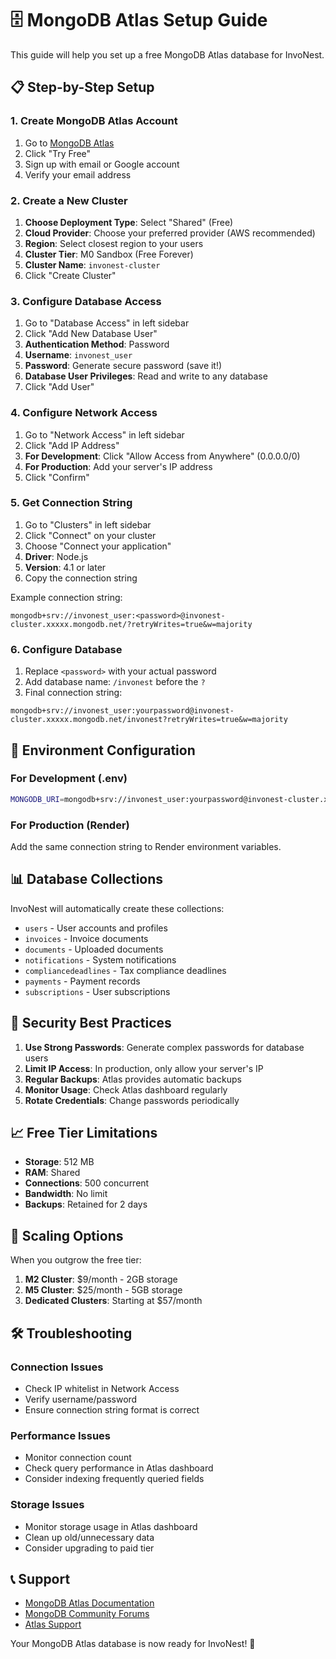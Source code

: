 # 🗄️ MongoDB Atlas Setup Guide

This guide will help you set up a free MongoDB Atlas database for InvoNest.

## 📋 Step-by-Step Setup

### 1. Create MongoDB Atlas Account

1. Go to [MongoDB Atlas](https://www.mongodb.com/atlas)
2. Click "Try Free"
3. Sign up with email or Google account
4. Verify your email address

### 2. Create a New Cluster

1. **Choose Deployment Type**: Select "Shared" (Free)
2. **Cloud Provider**: Choose your preferred provider (AWS recommended)
3. **Region**: Select closest region to your users
4. **Cluster Tier**: M0 Sandbox (Free Forever)
5. **Cluster Name**: `invonest-cluster`
6. Click "Create Cluster"

### 3. Configure Database Access

1. Go to "Database Access" in left sidebar
2. Click "Add New Database User"
3. **Authentication Method**: Password
4. **Username**: `invonest_user`
5. **Password**: Generate secure password (save it!)
6. **Database User Privileges**: Read and write to any database
7. Click "Add User"

### 4. Configure Network Access

1. Go to "Network Access" in left sidebar
2. Click "Add IP Address"
3. **For Development**: Click "Allow Access from Anywhere" (0.0.0.0/0)
4. **For Production**: Add your server's IP address
5. Click "Confirm"

### 5. Get Connection String

1. Go to "Clusters" in left sidebar
2. Click "Connect" on your cluster
3. Choose "Connect your application"
4. **Driver**: Node.js
5. **Version**: 4.1 or later
6. Copy the connection string

Example connection string:
```
mongodb+srv://invonest_user:<password>@invonest-cluster.xxxxx.mongodb.net/?retryWrites=true&w=majority
```

### 6. Configure Database

1. Replace `<password>` with your actual password
2. Add database name: `/invonest` before the `?`
3. Final connection string:
```
mongodb+srv://invonest_user:yourpassword@invonest-cluster.xxxxx.mongodb.net/invonest?retryWrites=true&w=majority
```

## 🔧 Environment Configuration

### For Development (.env)
```bash
MONGODB_URI=mongodb+srv://invonest_user:yourpassword@invonest-cluster.xxxxx.mongodb.net/invonest?retryWrites=true&w=majority
```

### For Production (Render)
Add the same connection string to Render environment variables.

## 📊 Database Collections

InvoNest will automatically create these collections:

- `users` - User accounts and profiles
- `invoices` - Invoice documents
- `documents` - Uploaded documents
- `notifications` - System notifications
- `compliancedeadlines` - Tax compliance deadlines
- `payments` - Payment records
- `subscriptions` - User subscriptions

## 🔐 Security Best Practices

1. **Use Strong Passwords**: Generate complex passwords for database users
2. **Limit IP Access**: In production, only allow your server's IP
3. **Regular Backups**: Atlas provides automatic backups
4. **Monitor Usage**: Check Atlas dashboard regularly
5. **Rotate Credentials**: Change passwords periodically

## 📈 Free Tier Limitations

- **Storage**: 512 MB
- **RAM**: Shared
- **Connections**: 500 concurrent
- **Bandwidth**: No limit
- **Backups**: Retained for 2 days

## 🚀 Scaling Options

When you outgrow the free tier:

1. **M2 Cluster**: $9/month - 2GB storage
2. **M5 Cluster**: $25/month - 5GB storage
3. **Dedicated Clusters**: Starting at $57/month

## 🛠️ Troubleshooting

### Connection Issues
- Check IP whitelist in Network Access
- Verify username/password
- Ensure connection string format is correct

### Performance Issues
- Monitor connection count
- Check query performance in Atlas dashboard
- Consider indexing frequently queried fields

### Storage Issues
- Monitor storage usage in Atlas dashboard
- Clean up old/unnecessary data
- Consider upgrading to paid tier

## 📞 Support

- [MongoDB Atlas Documentation](https://docs.atlas.mongodb.com/)
- [MongoDB Community Forums](https://community.mongodb.com/)
- [Atlas Support](https://support.mongodb.com/)

Your MongoDB Atlas database is now ready for InvoNest! 🎉
